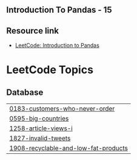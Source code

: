 ## Introduction To Pandas - 15 
## Resource link 

- [LeetCode: Introduction to Pandas](https://leetcode.com/studyplan/introduction-to-pandas/)
<!---LeetCode Topics Start-->
# LeetCode Topics
## Database
|  |
| ------- |
| [0183-customers-who-never-order](https://github.com/Yashwanth-876/Python-Leetcode/tree/master/0183-customers-who-never-order) |
| [0595-big-countries](https://github.com/Yashwanth-876/Python-Leetcode/tree/master/0595-big-countries) |
| [1258-article-views-i](https://github.com/Yashwanth-876/Python-Leetcode/tree/master/1258-article-views-i) |
| [1827-invalid-tweets](https://github.com/Yashwanth-876/Python-Leetcode/tree/master/1827-invalid-tweets) |
| [1908-recyclable-and-low-fat-products](https://github.com/Yashwanth-876/Python-Leetcode/tree/master/1908-recyclable-and-low-fat-products) |
<!---LeetCode Topics End-->